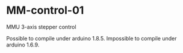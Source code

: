 # MM-control-01
MMU 3-axis stepper control

Possible to compile under arduino 1.8.5.
Impossible to compile under arduino 1.6.9.